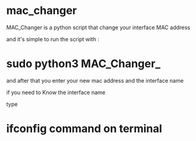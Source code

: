 # mac_changer


MAC_Changer is a python script that change your interface MAC address 

and it's simple to run the script with :

# sudo python3 MAC_Changer_ 

and after that you enter your new mac address and the interface name

if you need to Know the interface name 

type 

# ifconfig command on terminal 
